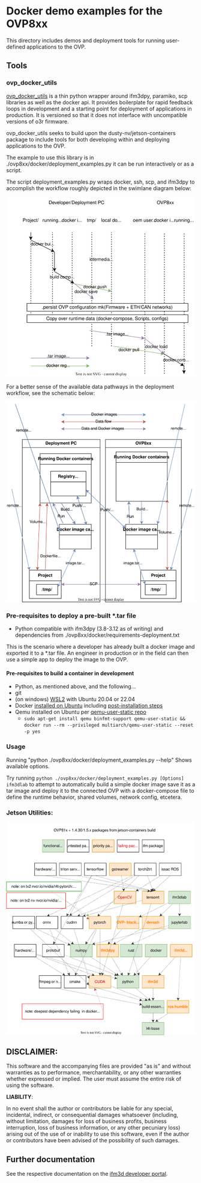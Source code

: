 # Docker demo examples for the OVP8xx

This directory includes demos and deployment tools for running user-defined applications to the OVP.

## Tools

### ovp_docker_utils

[ovp_docker_utils](https://pypi.org/project/ovp-docker-utils/) is a thin python wrapper around ifm3dpy, paramiko, scp libraries as well as the docker api. It provides boilerplate for rapid feedback loops in development and a starting point for deployment of applications in production. It is versioned so that it does not interface with uncompatible versions of o3r firmware.

ovp_docker_utils seeks to build upon the dusty-nv/jetson-containers package to include tools for both developing within and deploying applications to the OVP.

The example to use this library is in ./ovp8xx/docker/deployment_examples.py it can be run interactively or as a script.

The script deployment_examples.py wraps docker, ssh, scp, and ifm3dpy to accomplish the workflow roughly depicted in the swimlane diagram below:

![Deployment Workflow](./images/swimlane.drawio.svg)

For a better sense of the available data pathways in the deployment workflow, see the schematic below:

![Docker Deployment data pathways](./images/schematic.drawio.svg)

### Pre-requisites to deploy a pre-built *.tar file

- Python compatible with ifm3dpy (3.8-3.12 as of writing) and dependencies from ./ovp8xx/docker/requirements-deployment.txt

This is the scenario where a developer has already built a docker image and exported it to a *.tar file. An engineer in production or in the field can then use a simple app to deploy the image to the OVP.

#### Pre-requisites to build a container in development

- Python, as mentioned above, and the following...
- git
- (on windows) [WSL2](https://learn.microsoft.com/en-us/windows/wsl/install) with Ubuntu 20.04 or 22.04
- Docker [installed on Ubuntu](https://docs.docker.com/engine/install/ubuntu/) including [post-installation steps](https://docs.docker.com/engine/install/linux-postinstall/)
- Qemu installed on Ubuntu per [qemu-user-static repo](https://github.com/multiarch/qemu-user-static)
    - `sudo apt-get install qemu binfmt-support qemu-user-static && docker run --rm --privileged multiarch/qemu-user-static --reset -p yes`


### Usage

Running "python ./ovp8xx/docker/deployment_examples.py --help" Shows available options.

Try running `python ./ovp8xx/docker/deployment_examples.py [Options] ifm3dlab` to attempt to automatically build a simple docker image save it as a tar image and deploy it to the connected OVP with a docker-compose file to define the runtime behavior, shared volumes, network config, etcetera.






### Jetson Utilities:

![Jetson Utilities](./images/Jetson_package_dependencies.drawio.svg)



## **DISCLAIMER**:

This software and the accompanying files are provided "as is" and without warranties as to performance, merchantability, or any other warranties whether expressed or implied. The user must assume the entire risk of using the software.

**LIABILITY**:

In no event shall the author or contributors be liable for any special, incidental, indirect, or consequential damages whatsoever (including, without limitation, damages for loss of business profits, business interruption, loss of business information, or any other pecuniary loss) arising out of the use of or inability to use this software, even if the author or contributors have been advised of the possibility of such damages.

## Further documentation
See the respective documentation on the [ifm3d developer portal](https://ifm3d.com/latest/SoftwareInterfaces/Docker/index_docker.html).